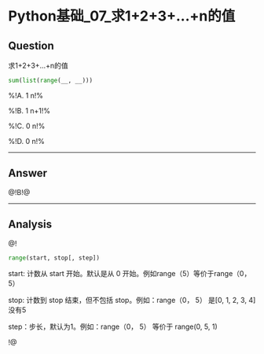 # Python基础_07_求1+2+3+...+n的值


## Question
求1+2+3+...+n的值

```python
sum(list(range(__, __)))
```

%!A. 1  n!%

%!B. 1  n+1!%

%!C. 0  n!%

%!D. 0  n!%

----

## Answer
@!B!@

----

## Analysis
@!
```python
range(start, stop[, step])
```
start: 计数从 start 开始。默认是从 0 开始。例如range（5）等价于range（0， 5）

stop: 计数到 stop 结束，但不包括 stop。例如：range（0， 5） 是[0, 1, 2, 3, 4]没有5

step：步长，默认为1。例如：range（0， 5） 等价于 range(0, 5, 1)

!@
